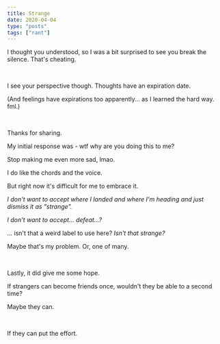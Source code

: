 ```yaml
---
title: Strange
date: 2020-04-04
type: "posts"
tags: ["rant"]
---
```


I thought you understood, so I was a bit surprised to see you break the silence. That's cheating.

<br/>


I see your perspective though. Thoughts have an expiration date.

(And feelings have expirations too apparently... as I learned the hard way. fml.)

<br/>


Thanks for sharing.

My initial response was - wtf why are you doing this to me?

Stop making me even more sad, lmao.

I do like the chords and the voice.

But right now it's difficult for me to embrace it.

_I don't want to accept where I landed and where I'm heading and just dismiss it as "strange"._

_I don't want to accept... defeat...?_

... isn't that a weird label to use here? _Isn't that strange?_

Maybe that's my problem. Or, one of many.

<br/>


Lastly, it did give me some hope.

If strangers can become friends once, wouldn't they be able to a second time?

Maybe they can.

<br/>


If they can put the effort.
